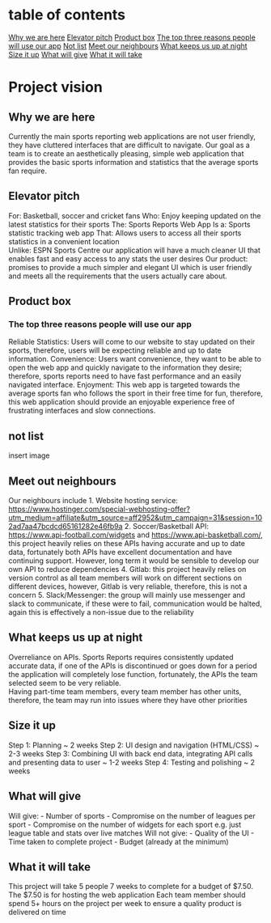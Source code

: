 # table of contents
[Why we are here](#Why-we-are-here)
[Elevator pitch](#Elevator-pitch)
[Product box](#Product-box)
    [The top three reasons people will use our app](#The-top-three-reasons-people-will-use-our-app)
[Not list](#Not-list)
[Meet our neighbours](#Meet-our-neighbours)
[What keeps us up at night](#What-keeps-us-up-at-night)
[Size it up](#Size-it-up)
[What will give](#What-will-give)
[What it will take](#What-it-will-take)

# Project vision
## Why we are here
Currently the main sports reporting web applications are not user friendly, they have cluttered interfaces that are difficult to navigate. Our goal as a team is to create an aesthetically pleasing, simple web application that provides the basic sports information and statistics that the average sports fan require. 

## Elevator pitch
For: Basketball, soccer and cricket fans
Who: Enjoy keeping updated on the latest statistics for their sports
The: Sports Reports Web App
Is a: Sports statistic tracking web app
That: Allows users to access all their sports statistics in a convenient location  
Unlike: ESPN Sports Centre our application will have a much cleaner UI that enables fast and easy access to any stats the user desires
Our product: promises to provide a much simpler and elegant UI which is user friendly and meets all the requirements that the users actually care about.

## Product box
### The top three reasons people will use our app
Reliable Statistics: Users will come to our website to stay updated on their sports, therefore, users will be expecting reliable and up to date information. 
Convenience: Users want convenience, they want to be able to open the web app and quickly navigate to the information they desire; therefore, sports reports need to have fast performance and an easily navigated interface.
Enjoyment: This web app is targeted towards the average sports fan who follows the sport in their free time for fun, therefore, this web application should provide an enjoyable experience free of frustrating interfaces and slow connections.

## not list
insert image

## Meet out neighbours
Our neighbours include
    1. Website hosting service: https://www.hostinger.com/special-webhosting-offer?utm_medium=affiliate&utm_source=aff2952&utm_campaign=31&session=102ad7aa47bcdcd65161282e46fb9a
    2. Soccer/Basketball API: https://www.api-football.com/widgets and https://www.api-basketball.com/, this project heavily relies on these APIs having accurate and up to date data, fortunately both APIs have excellent documentation and have continuing support. However, long term it would be sensible to develop our own API to reduce dependencies
    4. Gitlab: this project heavily relies on version control as all team members will work on different sections on different devices, however, Gitlab is very reliable, therefore, this is not a concern 
    5. Slack/Messenger: the group will mainly use messenger and slack to communicate, if these were to fail, communication would be halted, again this is effectively a non-issue due to the reliability 

## What keeps us up at night
Overreliance on APIs. Sports Reports requires consistently updated accurate data, if one of the APIs is discontinued or goes down for a period the application will completely lose function, fortunately, the APIs the team selected seem to be very reliable.   
Having part-time team members, every team member has other units, therefore, the team may run into issues where they have other priorities

## Size it up
Step 1: Planning ~ 2 weeks
Step 2: UI design and navigation (HTML/CSS) ~ 2-3 weeks
Step 3: Combining UI with back end data, integrating API calls and presenting data to user ~ 1-2 weeks
Step 4: Testing and polishing ~ 2 weeks

## What will give
Will give:
    - Number of sports
    - Compromise on the number of leagues per sport
    - Compromise on the number of widgets for each sport e.g. just league table and stats over live matches
Will not give:
    - Quality of the UI
    - Time taken to complete project
    - Budget (already at the minimum)


## What it will take
This project will take 5 people 7 weeks to complete for a budget of $7.50. The $7.50 is for hosting the web application
Each team member should spend 5+ hours on the project per week to ensure a quality product is delivered on time
